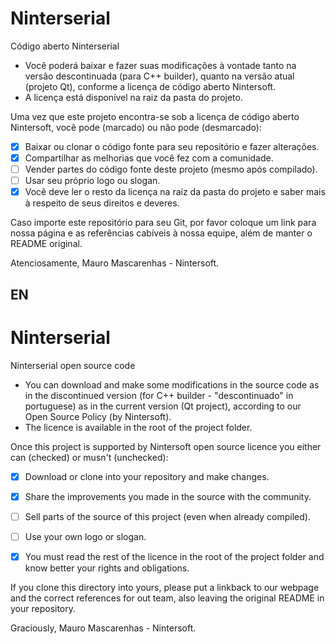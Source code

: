 # Ninterserial

Código aberto Ninterserial
- Você poderá baixar e fazer suas modificações à vontade tanto na versão descontinuada (para C++ builder), quanto na versão atual (projeto Qt), conforme a licença de código aberto Nintersoft.
- A licença está disponível na raiz da pasta do projeto.

Uma vez que este projeto encontra-se sob a licença de código aberto Nintersoft, você pode (marcado) ou não pode (desmarcado):
- [x] Baixar ou clonar o código fonte para seu repositório e fazer alterações.
- [x] Compartilhar as melhorias que você fez com a comunidade.
- [ ] Vender partes do código fonte deste projeto (mesmo após compilado).
- [ ] Usar seu próprio logo ou slogan.
- [x] Você deve ler o resto da licença na raíz da pasta do projeto e saber mais à respeito de seus direitos e deveres.
 
Caso importe este repositório para seu Git, por favor coloque um link para nossa página e as referências cabíveis à nossa equipe, além de manter o README original.

Atenciosamente,
Mauro Mascarenhas - Nintersoft.

## EN
# Ninterserial

Ninterserial open source code
- You can download and make some modifications in the source code as in the discontinued version (for C++ builder - "descontinuado" in portuguese) as in the current version (Qt project), according to our Open Source Policy (by Nintersoft).
- The licence is available in the root of the project folder.
 
Once this project is supported by Nintersoft open source licence you either can (checked) or musn't (unchecked):
- [x] Download or clone into your repository and make changes.
- [x] Share the improvements you made in the source with the community.
- [ ] Sell parts of the source of this project (even when already compiled).
- [ ] Use your own logo or slogan.
- [x] You must read the rest of the licence in the root of the project folder and know better your rights and obligations.


If you clone this directory into yours, please put a linkback to our webpage and the correct references for out team, also leaving the original README in your repository.

Graciously,
Mauro Mascarenhas - Nintersoft.
